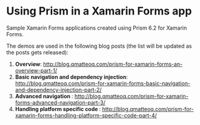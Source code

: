 # Using Prism in a Xamarin Forms app
Sample Xamarin Forms applications created using Prism 6.2 for Xamarin Forms.

The demos are used in the following blog posts (the list will be updated as the posts gets released):

1) <b>Overview</b>: http://blog.qmatteoq.com/prism-for-xamarin-forms-an-overview-part-1/  
2) <b>Basic navigation and dependency injection</b>: http://blog.qmatteoq.com/prism-for-xamarin-forms-basic-navigation-and-dependency-injection-part-2/  
3) <b> Advanced navigation </b>: http://blog.qmatteoq.com/prism-for-xamarin-forms-advanced-navigation-part-3/  
4) <b> Handling platform specific code </b>: http://blog.qmatteoq.com/prism-for-xamarin-forms-handling-platform-specific-code-part-4/  

